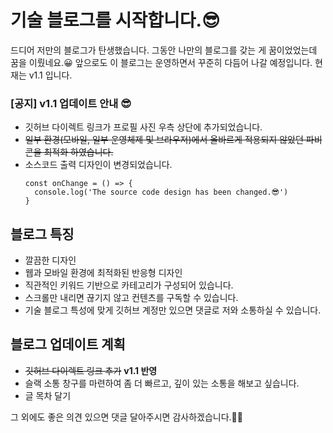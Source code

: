 # 기술 블로그를 시작합니다.😎

드디어 저만의 블로그가 탄생했습니다. 그동안 나만의 블로그를 갖는 게 꿈이었었는데 꿈을 이뤘네요.😀
앞으로도 이 블로그는 운영하면서 꾸준히 다듬어 나갈 예정입니다. 현재는 v1.1 입니다.

### [공지] v1.1 업데이트 안내 😎

- 깃허브 다이렉트 링크가 프로필 사진 우측 상단에 추가되었습니다.
- ~~일부 환경(모바일, 일부 운영체제 및 브라우저)에서 올바르게 적용되지 않았던 파비콘을 최적화 하였습니다.~~
- 소스코드 출력 디자인이 변경되었습니다.
  ```
  const onChange = () => {
    console.log('The source code design has been changed.😎')
  }
  ```

## 블로그 특징

- 깔끔한 디자인
- 웹과 모바일 환경에 최적화된 반응형 디자인
- 직관적인 키워드 기반으로 카테고리가 구성되어 있습니다.
- 스크롤만 내리면 끊기지 않고 컨텐츠를 구독할 수 있습니다.
- 기술 블로그 특성에 맞게 깃허브 계정만 있으면 댓글로 저와 소통하실 수 있습니다.

## 블로그 업데이트 계획

- ~~깃허브 다이렉트 링크 추가~~ **v1.1 반영**
- 슬랙 소통 창구를 마련하여 좀 더 빠르고, 깊이 있는 소통을 해보고 싶습니다.
- 글 목차 달기

그 외에도 좋은 의견 있으면 댓글 달아주시면 감사하겠습니다.👍🏻
